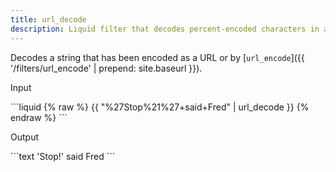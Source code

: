 ```yaml
---
title: url_decode
description: Liquid filter that decodes percent-encoded characters in a string.
---
```

Decodes a string that has been encoded as a URL or by [`url_encode`]({{ '/filters/url_encode' | prepend: site.baseurl }}).
<p class="code-label">Input</p>
```liquid
{% raw %}
{{ "%27Stop%21%27+said+Fred" | url_decode }}
{% endraw %}
```
<p class="code-label">Output</p>
```text
'Stop!' said Fred
```